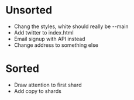 # Unsorted

- Chang the styles, white should really be --main
- Add twitter to index.html
- Email signup with API instead
- Change address to something else

# Sorted

- Draw attention to first shard
- Add copy to shards
